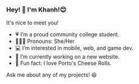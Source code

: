 ### Hey! 👋 I'm Khanh!😊 
It's nice to meet you! 

<!--
**khanh-v-nguyen/khanh-v-nguyen** is a ✨ _special_ ✨ repository because its `README.md` (this file) appears on your GitHub profile.

Here are some ideas to get you started:

- 🔭 I’m currently working on ...
- 🌱 I’m currently learning ...
- 👯 I’m looking to collaborate on ...
- 🤔 I’m looking for help with ...
- 💬 Ask me about ...
- 📫 How to reach me: ...
- 😄 Pronouns: ...
- ⚡ Fun fact: ...
-->

- 💗 I’m a proud community college student.
- 👩🏻‍💻 Pronouns: She/Her
- 💻 I’m interested in mobile, web, and game dev.
- 🌱 I’m currently working on a new website.
- 🥐 Fun fact: I love Porto's Cheese Rolls.

Ask me about any of my projects! 😆
